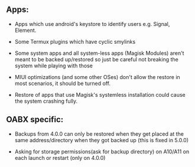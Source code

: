 ## Apps:

* Apps which use android's keystore to identify users e.g. Signal, Element.

* Some Termux plugins which have cyclic smylinks

* Some system apps and all system-less apps (Magisk Modules) aren't meant to be backed up/restored so just be careful not breaking the system while playing with those

* MIUI optimizations (and some other OSes) don't allow the restore in most scenarios, it should be turned off.

* Restore of apps that use Magisk's systemless installation could cause the system crashing fully.

## OABX specific:

* Backups from 4.0.0 can only be restored when they get placed at the same address/directory when they got backed up (this is fixed in 5.0.0)

* Asking for storage permissions(ask for backup directory) on A10/A11 on each launch or restart (only on 4.0.0)
